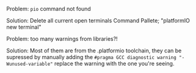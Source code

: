 Problem:
    `pio` command not found

Solution:
    Delete all current open terminals
    Command Pallete; "platformIO new terminal"

Problem:
    too many warnings from libraries?!

Solution:
    Most of them are from the .platformio toolchain, they can be supressed by manually adding the 
    `#pragma GCC diagnostic warning "-Wunused-variable"` replace the warning with the one you're
    seeing.
